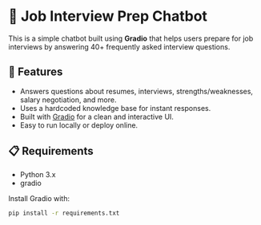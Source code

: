 # 💼 Job Interview Prep Chatbot

This is a simple chatbot built using **Gradio** that helps users prepare for job interviews by answering 40+ frequently asked interview questions.

## 🚀 Features

- Answers questions about resumes, interviews, strengths/weaknesses, salary negotiation, and more.
- Uses a hardcoded knowledge base for instant responses.
- Built with [Gradio](https://gradio.app) for a clean and interactive UI.
- Easy to run locally or deploy online.

## 📋 Requirements

- Python 3.x
- gradio

Install Gradio with:

```bash
pip install -r requirements.txt
